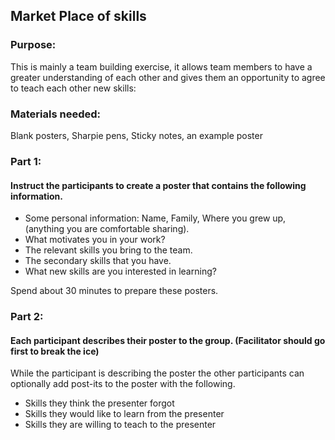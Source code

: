 ## Market Place of skills


### Purpose: 
This is mainly a team building exercise, it allows team members to have a greater understanding of each other and gives them an opportunity to agree to teach each other new skills:

### Materials needed:

Blank posters, Sharpie pens, Sticky notes, an example poster

### Part 1: 
#### Instruct the participants to create a poster that contains the following information.

* Some personal information: Name, Family, Where you grew up, (anything you are comfortable sharing).
* What motivates you in your work?
* The relevant skills you bring to the team.
* The secondary skills that you have.
* What new skills are you interested in learning?

Spend about 30 minutes to prepare these posters.

### Part 2:
#### Each participant describes their poster to the group. (Facilitator should go first to break the ice)

While the participant is describing the poster the other participants can optionally add post-its to the poster with the following.

* Skills they think the presenter forgot
* Skills they would like to learn from the presenter
* Skills they are willing to teach to the presenter
